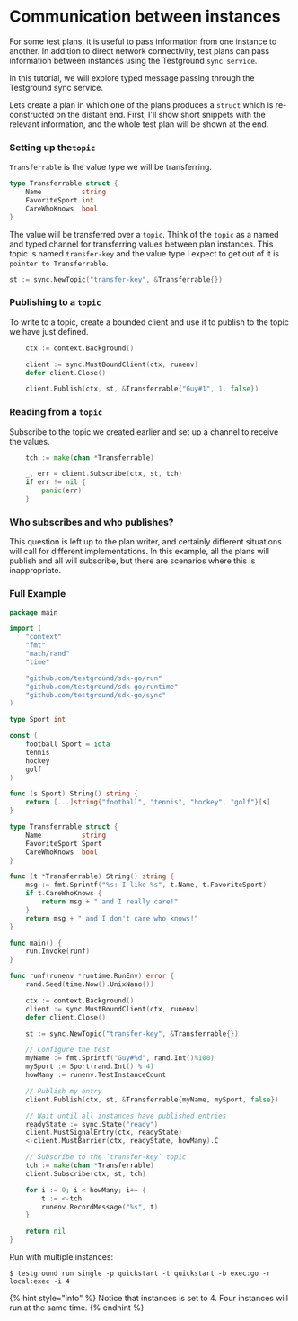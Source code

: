 # Communication between instances

For some test plans, it is useful to pass information from one instance to another. In addition to direct network connectivity, test plans can pass information between instances using the Testground `sync service`.

In this tutorial, we will explore typed message passing through the Testground sync service.

Lets create a plan in which one of the plans produces a `struct` which is re-constructed on the distant end. First, I'll show short snippets with the relevant information, and the whole test plan will be shown at the end.

### Setting up the`topic`

`Transferrable` is the value type we will be transferring.

```go
type Transferrable struct {
	Name          string
	FavoriteSport int
	CareWhoKnows  bool
}
```

The value will be transferred over a `topic`. Think of the `topic` as a named and typed channel for transferring values between plan instances. This topic is named `transfer-key` and the value type I expect to get out of it is `pointer to Transferrable`.

```go
st := sync.NewTopic("transfer-key", &Transferrable{})
```

### Publishing to a `topic`

To write to a topic, create a bounded client and use it to publish to the topic we have just defined.

```go
	ctx := context.Background()

	client := sync.MustBoundClient(ctx, runenv)
	defer client.Close()

	client.Publish(ctx, st, &Transferrable{"Guy#1", 1, false})
```

### Reading from a `topic`

Subscribe to the topic we created earlier and set up a channel to receive the values.

```go
	tch := make(chan *Transferrable)

	_, err = client.Subscribe(ctx, st, tch)
	if err != nil {
		panic(err)
	}
```

### Who subscribes and who publishes?

This question is left up to the plan writer, and certainly different situations will call for different implementations. In this example, all the plans will publish and all will subscribe, but there are scenarios where this is inappropriate.

### Full Example

```go
package main

import (
	"context"
	"fmt"
	"math/rand"
	"time"

	"github.com/testground/sdk-go/run"
	"github.com/testground/sdk-go/runtime"
	"github.com/testground/sdk-go/sync"
)

type Sport int

const (
	football Sport = iota
	tennis
	hockey
	golf
)

func (s Sport) String() string {
	return [...]string{"football", "tennis", "hockey", "golf"}[s]
}

type Transferrable struct {
	Name          string
	FavoriteSport Sport
	CareWhoKnows  bool
}

func (t *Transferrable) String() string {
	msg := fmt.Sprintf("%s: I like %s", t.Name, t.FavoriteSport)
	if t.CareWhoKnows {
		return msg + " and I really care!"
	}
	return msg + " and I don't care who knows!"
}

func main() {
	run.Invoke(runf)
}

func runf(runenv *runtime.RunEnv) error {
	rand.Seed(time.Now().UnixNano())

	ctx := context.Background()
	client := sync.MustBoundClient(ctx, runenv)
	defer client.Close()

	st := sync.NewTopic("transfer-key", &Transferrable{})

	// Configure the test
	myName := fmt.Sprintf("Guy#%d", rand.Int()%100)
	mySport := Sport(rand.Int() % 4)
	howMany := runenv.TestInstanceCount

	// Publish my entry
	client.Publish(ctx, st, &Transferrable{myName, mySport, false})

	// Wait until all instances have published entries
	readyState := sync.State("ready")
	client.MustSignalEntry(ctx, readyState)
	<-client.MustBarrier(ctx, readyState, howMany).C

	// Subscribe to the `transfer-key` topic
	tch := make(chan *Transferrable)
	client.Subscribe(ctx, st, tch)

	for i := 0; i < howMany; i++ {
		t := <-tch
		runenv.RecordMessage("%s", t)
	}

	return nil
}
```

Run with multiple instances:

```text
$ testground run single -p quickstart -t quickstart -b exec:go -r local:exec -i 4
```

{% hint style="info" %}
Notice that instances is set to 4. Four instances will run at the same time.
{% endhint %}
